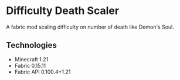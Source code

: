 # Difficulty Death Scaler

A fabric mod scaling difficulty on number of death like Demon's Soul.

## Technologies

- Minecraft 1.21
- Fabric 0.15.11
- Fabric API 0.100.4+1.21
